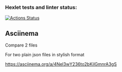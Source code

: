 ### Hexlet tests and linter status:
[![Actions Status](https://github.com/Kolalexx/php-project-48/workflows/hexlet-check/badge.svg)](https://github.com/Kolalexx/php-project-48/actions)

## Asciinema

Compare 2 files

For two plain json files in stylish format

https://asciinema.org/a/4Nel3wY236to2bKilGmnrA3gS
